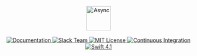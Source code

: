 <p align="center">
    <img src="https://user-images.githubusercontent.com/1342803/36573106-3a87d7ac-180d-11e8-80df-0368b75b32bc.png" height="64" alt="Async">
    <br>
    <br>
    <a href="https://docs.vapor.codes/3.0/async/getting-started/">
        <img src="http://img.shields.io/badge/read_the-docs-2196f3.svg" alt="Documentation">
    </a>
    <a href="http://vapor.team">
        <img src="http://vapor.team/badge.svg" alt="Slack Team">
    </a>
    <a href="LICENSE">
        <img src="http://img.shields.io/badge/license-MIT-brightgreen.svg" alt="MIT License">
    </a>
    <a href="https://circleci.com/gh/vapor/async">
        <img src="https://circleci.com/gh/vapor/async.svg?style=shield" alt="Continuous Integration">
    </a>
    <a href="https://swift.org">
        <img src="http://img.shields.io/badge/swift-4.1-brightgreen.svg" alt="Swift 4.1">
    </a>
</p>
